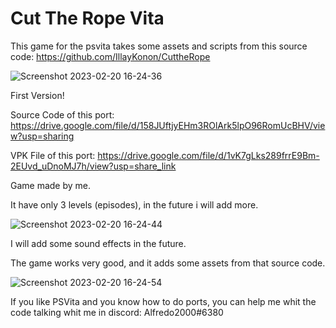 # Cut The Rope Vita
This game for the psvita takes some assets and scripts from this source code: https://github.com/IllayKonon/CuttheRope

![Screenshot 2023-02-20 16-24-36](https://user-images.githubusercontent.com/121837347/220146034-c19bb01b-652d-4301-88b9-995c9a4bf925.png)

First Version!

Source Code of this port: https://drive.google.com/file/d/158JUftjyEHm3ROlArk5lpO96RomUcBHV/view?usp=sharing

VPK File of this port: https://drive.google.com/file/d/1vK7gLks289frrE9Bm-2EUvd_uDnoMJ7h/view?usp=share_link

Game made by me.

It have only 3 levels (episodes), in the future i will add more.

![Screenshot 2023-02-20 16-24-44](https://user-images.githubusercontent.com/121837347/220146082-2e75764a-738b-4ac4-9348-9eda03ece5e7.png)

I will add some sound effects in the future.

The game works very good, and it adds some assets from that source code.

![Screenshot 2023-02-20 16-24-54](https://user-images.githubusercontent.com/121837347/220146116-58b67190-9ee0-4b3f-ba1e-ac2ff20815e0.png)

If you like PSVita and you know how to do ports, you can help me whit the code talking whit me in discord: Alfredo2000#6380
